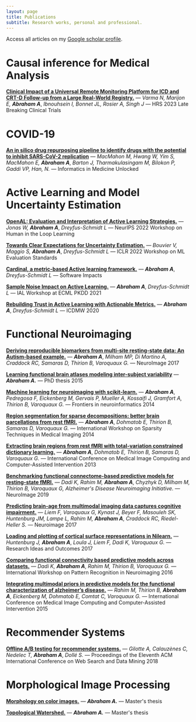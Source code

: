 ```yaml
---
layout: page
title: Publications
subtitle: Research works, personal and professional.
---
```


Access all articles on my [Google scholar profile](https://scholar.google.com/citations?user=__-U_CcAAAAJ&hl=fr&oi=ao).

# Causal inference for Medical Analysis

[**Clinical Impact of a Universal Remote Monitoring Platform for ICD and CRT-D Follow-up from a Large Real-World Registry.**](https://www.sciencedirect.com/science/article/pii/S154752712302204X) —
*Varma N, Marijon E,* ***Abraham A***, *Ibnouhsein I, Bonnet JL, Rosier A, Singh J* —
HRS 2023 Late Breaking Clinical Trials

# COVID-19

[**An in silico drug repurposing pipeline to identify drugs with the potential to inhibit SARS-CoV-2 replication**](https://www.sciencedirect.com/science/article/pii/S2352914823002332) — *MacMahon M, Hwang W, Yim S, MacMahon E,* ***Abraham A***, *Barton J, Tharmakulasingam M, Bilokon P, Gaddi VP, Han, N.* — Informatics in Medicine Unlocked

# Active Learning and Model Uncertainty Estimation

[**OpenAL: Evaluation and Interpretation of Active Learning Strategies.**](https://arxiv.org/pdf/2109.01372.pdf) —
*Jonas W,* ***Abraham A***, *Dreyfus-Schmidt L* —
NeurIPS 2022 Workshop on Human in the Loop Learning

[**Towards Clear Expectations for Uncertainty Estimation.**](https://arxiv.org/abs/2207.13341) —
*Bouvier V, Maggio S,* ***Abraham A***, *Dreyfus-Schmidt L* —
ICLR 2022 Workshop on ML Evaluation Standards

[**Cardinal, a metric-based Active learning framework.**](https://www.softwareimpacts.com/article/S2665-9638(22)00017-3/fulltext) —
***Abraham A***, *Dreyfus-Schmidt L* —
Software Impacts

[**Sample Noise Impact on Active Learning.**](https://arxiv.org/pdf/2109.01372.pdf) —
***Abraham A***, *Dreyfus-Schmidt L* —
IAL Workshop at ECML PKDD 2021


[**Rebuilding Trust in Active Learning with Actionable Metrics.**](https://arxiv.org/pdf/1611.06066.pdf) —
***Abraham A***, *Dreyfus-Schmidt L* —
ICDMW 2020


# Functional Neuroimaging

[**Deriving reproducible biomarkers from multi-site resting-state data: An Autism-based example.**](https://arxiv.org/pdf/1611.06066.pdf) —
***Abraham A***, *Milham MP, Di Martino A, Craddock RC, Samaras D, Thirion B, Varoquaux G.* —
NeuroImage 2017

[**Learning functional brain atlases modeling inter-subject variability**](https://tel.archives-ouvertes.fr/tel-01331308/document) —
***Abraham A.*** —
PhD thesis 2015

[**Machine learning for neuroimaging with scikit-learn.**](https://www.frontiersin.org/articles/10.3389/fninf.2014.00014/full) —
***Abraham A***, *Pedregosa F, Eickenberg M, Gervais P, Mueller A, Kossaifi J, Gramfort A, Thirion B, Varoquaux G.* —
Frontiers in neuroinformatics 2014

[**Region segmentation for sparse decompositions: better brain parcellations from rest fMRI.**](http://stmi2014.ece.cornell.edu/papers/STMI-P-9.pdf) —
***Abraham A***, *Dohmatob E, Thirion B, Samaras D, Varoquaux G.* —
International Workshop on Sparsity Techniques in Medical Imaging 2014

[**Extracting brain regions from rest fMRI with total-variation constrained dictionary learning.**](https://link.springer.com/content/pdf/10.1007/978-3-642-40763-5_75.pdf) —
***Abraham A***, *Dohmatob E, Thirion B, Samaras D, Varoquaux G.* —
International Conference on Medical Image Computing and Computer-Assisted Intervention 2013

[**Benchmarking functional connectome-based predictive models for resting-state fMRI.**](https://hal.inria.fr/hal-01824205/document) —
*Dadi K, Rahim M,* ***Abraham A***, *Chyzhyk D, Milham M, Thirion B, Varoquaux G, Alzheimer's Disease Neuroimaging Initiative.* —
NeuroImage 2019

[**Predicting brain-age from multimodal imaging data captures cognitive impairment.**](https://www.biorxiv.org/content/biorxiv/early/2016/11/07/085506.full.pdf) —
*Liem F, Varoquaux G, Kynast J, Beyer F, Masouleh SK, Huntenburg JM, Lampe L, Rahim M,* ***Abraham A***, *Craddock RC, Riedel-Heller S.* —
Neuroimage 2017

[**Loading and plotting of cortical surface representations in Nilearn.**](https://pdfs.semanticscholar.org/1e49/f2a4a98e841f4ad351ab00ac80b2e8b6a078.pdf) —
*Huntenburg J,* ***Abraham A***, *Loula J, Liem F, Dadi K, Varoquaux G.* —
Research Ideas and Outcomes 2017

[**Comparing functional connectivity based predictive models across datasets.**](https://hal.inria.fr/hal-01319131/document) —
*Dadi K,* ***Abraham A***, *Rahim M, Thirion B, Varoquaux G.* —
International Workshop on Pattern Recognition in Neuroimaging 2016

[**Integrating multimodal priors in predictive models for the functional characterization of alzheimer’s disease.**](https://hal.archives-ouvertes.fr/hal-01174636/file/paper983.pdf) —
*Rahim M, Thirion B,* ***Abraham A***, *Eickenberg M, Dohmatob E, Comtat C, Varoquaux G.* —
International Conference on Medical Image Computing and Computer-Assisted Intervention 2015

# Recommender Systems

[**Offline A/B testing for recommender systems.**](https://arxiv.org/pdf/1801.07030.pdf) —
*Gilotte A, Calauzènes C, Nedelec T,* ***Abraham A***, *Dollé S.* —
Proceedings of the Eleventh ACM International Conference on Web Search and Data Mining 2018

# Morphological Image Processing

[**Morphology on color images.**](http://citeseerx.ist.psu.edu/viewdoc/download?doi=10.1.1.508.9364&rep=rep1&type=pdf) —
***Abraham A.*** —
Master's thesis

[**Topological Watershed.**](http://www.lrde.epita.fr/dload/20080625-Seminar/abraham-watershed.pdf) —
***Abraham A.*** —
Master's thesis

